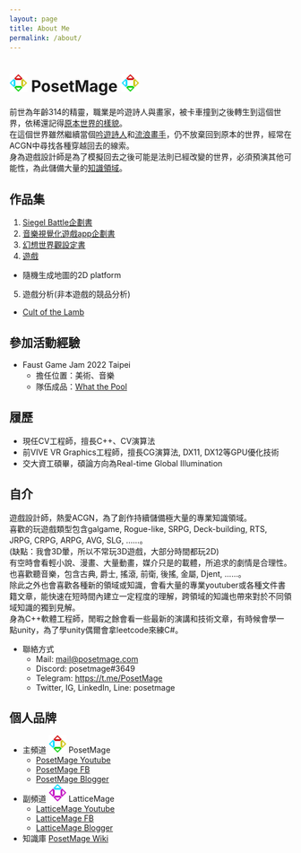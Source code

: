 ```yaml
---
layout: page
title: About Me
permalink: /about/
---
```


# <img src="/Icon/New/PosetMage_t.png" Height="32" /> PosetMage <img src="/Icon/New/PosetMage_t.png" Height="32" />

前世為年齡314的精靈，職業是吟遊詩人與畫家，被卡車撞到之後轉生到這個世界，依稀還記得[原本世界的樣貌](https://posetmage.github.io)。  
在這個世界雖然繼續當個[吟遊詩人](https://www.youtube.com/playlist?list=PLPCB8U8InbbtVzkpDruYrB3TSDP-FPZpD)和[流浪畫手](https://www.facebook.com/LatticeMage)，仍不放棄回到原本的世界，經常在ACGN中尋找各種穿越回去的線索。  
身為遊戲設計師是為了模擬回去之後可能是法則已經改變的世界，必須預演其他可能性，為此儲備大量的[知識領域](https://wiki.posetmage.com)。  

## 作品集
1. [Siegel Battle企劃書](./Siegel%20Battle/)
2. [音樂視覺化遊戲app企劃書](https://github.com/posetmage/-app-)
3. [幻想世界觀設定書](https://posetmage.github.io)
4. [遊戲](https://youtu.be/M7fq31j2F1I)
  * 隨機生成地圖的2D platform
5. 遊戲分析(非本遊戲的競品分析)
  * [Cult of the Lamb](./CompetitiveAnalysis/Cult%20of%20the%20Lamb/)

## 參加活動經驗
* Faust Game Jam 2022 Taipei
  * 擔任位置：美術、音樂
  * 隊伍成品：[What the Pool](https://yanagiragi.itch.io/what-the-pool)

## 履歷
* 現任CV工程師，擅長C++、CV演算法
* 前VIVE VR Graphics工程師，擅長CG演算法, DX11, DX12等GPU優化技術
* 交大資工碩畢，碩論方向為Real-time Global Illumination

## 自介
遊戲設計師，熱愛ACGN，為了創作持續儲備極大量的專業知識領域。  
喜歡的玩遊戲類型包含galgame, Rogue-like, SRPG, Deck-building, RTS, JRPG, CRPG, ARPG, AVG, SLG, ......。  
(缺點：我會3D暈，所以不常玩3D遊戲，大部分時間都玩2D)  
有空時會看輕小說、漫畫、大量動畫，媒介只是的載體，所追求的劇情是合理性。  
也喜歡聽音樂，包含古典, 爵士, 搖滾, 前衛, 後搖, 金屬, Djent, ......。  
除此之外也會喜歡各種新的領域或知識，會看大量的專業youtuber或各種文件書籍文章，能快速在短時間內建立一定程度的理解，跨領域的知識也帶來對於不同領域知識的獨到見解。  
身為C++軟體工程師，閒暇之餘會看一些最新的演講和技術文章，有時候會學一點unity，為了學unity偶爾會拿leetcode來練C#。  
* 聯絡方式
    * Mail: mail@posetmage.com
    * Discord: posetmage#3649
    * Telegram: https://t.me/PosetMage
    * Twitter, IG, LinkedIn, Line: posetmage
    
## 個人品牌
  * 主頻道 <img src="/Icon/New/PosetMage_t.png" Height="32" /> PosetMage 
    * [PosetMage Youtube](https://www.youtube.com/@PosetMage)
    * [PosetMage FB](https://www.facebook.com/posetmage)    
    * [PosetMage Blogger](https://posetmage.blogspot.com/)
  * 副頻道 <img src="/Icon/New/QuantumNecro_t.png" Height="32" /> LatticeMage
    * [LatticeMage Youtube](https://www.youtube.com/@LatticeMage)
    * [LatticeMage FB](https://www.facebook.com/LatticeMage)
    * [LatticeMage Blogger](http://LatticeMage.blogspot.com/)
  * 知識庫 [PosetMage Wiki](https://wiki.posetmage.com)
